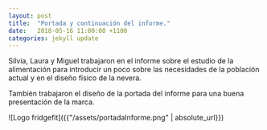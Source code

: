 ```yaml
---
layout: post
title:  "Portada y continuación del informe."
date:   2018-05-16 11:00:00 +1100
categories: jekyll update
---
```

Silvia, Laura y Miguel trabajaron en el informe sobre el estudio de la alimentación para introducir un poco sobre las necesidades de la población actual y en el diseño físico de la nevera.

También trabajaron el diseño de la portada del informe para una buena presentación de la marca.


![Logo fridgefit]({{"/assets/portadaInforme.png" | absolute_url}})

